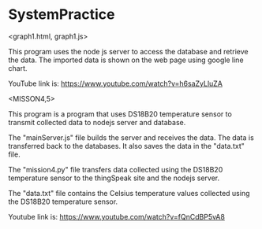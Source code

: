 # SystemPractice


<graph1.html, graph1.js>

This program uses the node js server to access the database and retrieve the data. The imported data is shown on the web page using google line chart.

YouTube link is: https://www.youtube.com/watch?v=h6saZyLluZA






<MISSON4,5>


This program is a program that uses DS18B20 temperature sensor to transmit collected data to nodejs server and database.


The "mainServer.js" file builds the server and receives the data. The data is transferred back to the databases. It also saves the data in the "data.txt" file.


The "mission4.py" file transfers data collected using the DS18B20 temperature sensor to the thingSpeak site and the nodejs server.


The "data.txt" file contains the Celsius temperature values collected using the DS18B20 temperature sensor.


Youtube link is: https://www.youtube.com/watch?v=fQnCdBP5vA8



